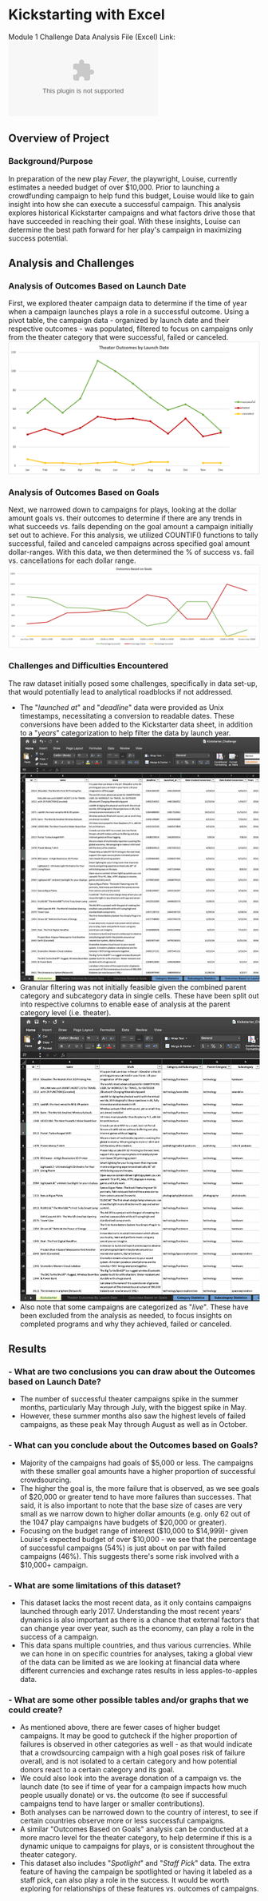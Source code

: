 # Kickstarting with Excel
Module 1 Challenge
Data Analysis File (Excel) Link: 
![Screenshot](https://github.com/aseo67/kickstarter-analysis/blob/main/Kickstarter_Challenge.xlsx.zip)

## Overview of Project

### Background/Purpose
In preparation of the new play _Fever_, the playwright, Louise, currently estimates a needed budget of over $10,000. Prior to launching a crowdfunding campaign to help fund this budget, Louise would like to gain insight into how she can execute a successful campaign. This analysis explores historical Kickstarter campaigns and what factors drive those that have succeeded in reaching their goal. With these insights, Louise can determine the best path forward for her play's campaign in maximizing success potential.

## Analysis and Challenges

### Analysis of Outcomes Based on Launch Date
First, we explored theater campaign data to determine if the time of year when a campaign launches plays a role in a successful outcome. 
Using a pivot table, the campaign data - organized by launch date and their respective outcomes - was populated, filtered to focus on campaigns only from the theater category that were successful, failed or canceled. 
  ![Screenshot](https://github.com/aseo67/kickstarter-analysis/blob/main/Theater_Outcomes_vs_Launch.png)

### Analysis of Outcomes Based on Goals
Next, we narrowed down to campaigns for plays, looking at the dollar amount goals vs. their outcomes to determine if there are any trends in what succeeds vs. fails depending on the goal amount a campaign initially set out to achieve. 
For this analysis, we utilized COUNTIF() functions to tally successful, failed and canceled campaigns across specified goal amount dollar-ranges. With this data, we then determined the % of success vs. fail vs. cancellations for each dollar range. 
  ![Screenshot](https://github.com/aseo67/kickstarter-analysis/blob/main/Outcomes_vs_Goals.png)

### Challenges and Difficulties Encountered
The raw dataset initially posed some challenges, specifically in data set-up, that would potentially lead to analytical roadblocks if not addressed. 
- The "_launched at_" and "_deadline_" data were provided as Unix timestamps, necessitating a conversion to readable dates. These conversions have been added to the Kickstarter data sheet, in addition to a "_years_" categorization to help filter the data by launch year. 
  ![Screenshot](https://github.com/aseo67/kickstarter-analysis/blob/main/Screenshot_Data%20Cleaning_Time%20Conversion.png)
- Granular filtering was not initially feasible given the combined parent category and subcategory data in single cells. These have been split out into respective columns to enable ease of analysis at the parent category level (i.e. theater). 
  ![Screenshot](https://github.com/aseo67/kickstarter-analysis/blob/main/Screenshot_Data%20Cleaning_Category.png)
- Also note that some campaigns are categorized as "_live_". These have been excluded from the analysis as needed, to focus insights on completed programs and why they achieved, failed or canceled. 

## Results
### - What are two conclusions you can draw about the Outcomes based on Launch Date?  
   - The number of successful theater campaigns spike in the summer months, particularly May through July, with the biggest spike in May. 
   - However, these summer months also saw the highest levels of failed campaigns, as these peak May through August as well as in October. 
### - What can you conclude about the Outcomes based on Goals?
   - Majority of the campaigns had goals of $5,000 or less. The campaigns with these smaller goal amounts have a higher proportion of successful crowdsourcing. 
   - The higher the goal is, the more failure that is observed, as we see goals of $20,000 or greater tend to have more failures than successes. That said, it is also important to note that the base size of cases are very small as we narrow down to higher dollar amounts (e.g. only 62 out of the 1047 play campaigns have budgets of $20,000 or greater). 
   - Focusing on the budget range of interest ($10,000 to $14,999)- given Louise's expected budget of over $10,000 - we see that the percentage of successful campaigns (54%) is just about on par with failed campaigns (46%). This suggests there's some risk involved with a $10,000+ campaign. 
### - What are some limitations of this dataset?
   - This dataset lacks the most recent data, as it only contains campaigns launched through early 2017. Understanding the most recent years' dynamics is also important as there is a chance that external factors that can change year over year, such as the economy, can play a role in the success of a campaign. 
   - This data spans multiple countries, and thus various currencies. While we can hone in on specific countries for analyses, taking a global view of the data can be limited as we are looking at financial data where different currencies and exchange rates results in less apples-to-apples data. 
### - What are some other possible tables and/or graphs that we could create?
   - As mentioned above, there are fewer cases of higher budget campaigns. It may be good to gutcheck if the higher proportion of failures is observed in other categories as well - as that would indicate that a crowdsourcing campaign with a high goal poses risk of failure overall, and is not isolated to a certain category and how potential donors react to a certain category and its goal. 
   - We could also look into the average donation of a campaign vs. the launch date (to see if time of year for a campaign impacts how much people usually donate) or vs. the outcome (to see if successful campaigns tend to have larger or smaller contributions). 
   - Both analyses can be narrowed down to the country of interest, to see if certain countries observe more or less successful campaigns. 
   - A similar "Outcomes Based on Goals" analysis can be conducted at a more macro level for the theater category, to help determine if this is a dynamic unique to campaigns for plays, or is consistent throughout the theater category.
   - This dataset also includes "_Spotlight_" and "_Staff Pick_" data. The extra feature of having the campaign be spotlighted or having it labeled as a staff pick, can also play a role in the success. It would be worth exploring for relationships of these features vs. outcomes of campaigns. 


